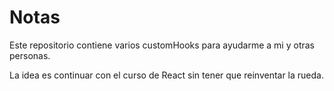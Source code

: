 # Notas

Este repositorio contiene varios customHooks para ayudarme a mi y otras personas.

La idea es continuar con el curso de React sin tener que reinventar la rueda.